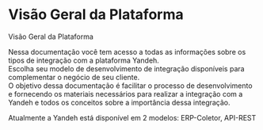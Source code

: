 # Visão Geral da Plataforma

Visão Geral da Plataforma

Nessa documentação você tem acesso a todas as informações sobre os tipos de integração com a plataforma Yandeh.  
 Escolha seu modelo de desenvolvimento de integração disponíveis para complementar o negócio de seu cliente.  
 O objetivo dessa documentação é facilitar o processo de desenvolvimento e fornecendo os materiais necessários para realizar a integração com a Yandeh e todos os conceitos sobre a importância dessa integração.

Atualmente a Yandeh está disponível em 2 modelos: ERP-Coletor, API-REST

